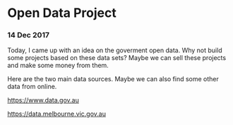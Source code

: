 # Open Data Project

### 14 Dec 2017
Today, I came up with an idea on the goverment open data. Why not build some projects based on these data sets? Maybe we can sell these projects and make some money from them.

Here are the two main data sources. Maybe we can also find some other data from online.

https://www.data.gov.au

https://data.melbourne.vic.gov.au


